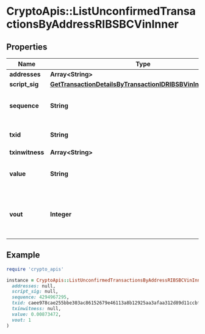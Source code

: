 # CryptoApis::ListUnconfirmedTransactionsByAddressRIBSBCVinInner

## Properties

| Name | Type | Description | Notes |
| ---- | ---- | ----------- | ----- |
| **addresses** | **Array&lt;String&gt;** |  |  |
| **script_sig** | [**GetTransactionDetailsByTransactionIDRIBSBVinInnerScriptSig**](GetTransactionDetailsByTransactionIDRIBSBVinInnerScriptSig.md) |  |  |
| **sequence** | **String** | Represents the script sequence number. |  |
| **txid** | **String** | String representation of the txid |  |
| **txinwitness** | **Array&lt;String&gt;** |  |  |
| **value** | **String** | Represents the sent/received amount. |  |
| **vout** | **Integer** | Defines the vout of the transaction output, i.e. which output to spend. |  |

## Example

```ruby
require 'crypto_apis'

instance = CryptoApis::ListUnconfirmedTransactionsByAddressRIBSBCVinInner.new(
  addresses: null,
  script_sig: null,
  sequence: 4294967295,
  txid: caee978cae255bbe303ac86152679e46113a8b12925aa3afaa312d89d11ccbf8,
  txinwitness: null,
  value: 0.00873472,
  vout: 1
)
```

